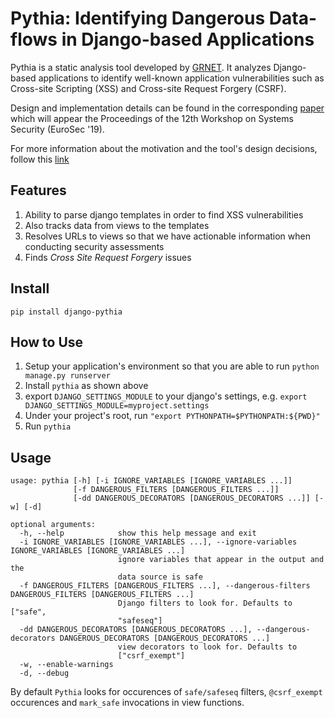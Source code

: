 # Pythia: Identifying Dangerous Data-flows in Django-based Applications

Pythia is a static analysis tool developed by [GRNET](https://grnet.gr/).
It analyzes Django-based applications to identify well-known application 
vulnerabilities such as Cross-site Scripting (XSS) and Cross-site Request Forgery (CSRF).

Design and implementation details can be found in the corresponding
[paper](https://github.com/grnet/pythia/blob/master/docs/pythia.pdf)
which will appear the Proceedings of the 12th Workshop on Systems Security (EuroSec '19).

For more information about the motivation and the tool's design decisions, 
follow this [link](docs/DESIGN.md)

## Features
1. Ability to parse django templates in order to find XSS vulnerabilities
2. Also tracks data from views to the templates
3. Resolves URLs to views so that we have actionable information when conducting security assessments
4. Finds _Cross Site Request Forgery_ issues

## Install
```
pip install django-pythia
```

## How to Use

1. Setup your application's environment so that you are able to run `python manage.py runserver`
2. Install `pythia` as shown above
3. export `DJANGO_SETTINGS_MODULE` to your django's settings,
e.g. `export DJANGO_SETTINGS_MODULE=myproject.settings`
4. Under your project's root, run `"export PYTHONPATH=$PYTHONPATH:${PWD}"`
5. Run `pythia`

## Usage
```
usage: pythia [-h] [-i IGNORE_VARIABLES [IGNORE_VARIABLES ...]]
              [-f DANGEROUS_FILTERS [DANGEROUS_FILTERS ...]]
              [-dd DANGEROUS_DECORATORS [DANGEROUS_DECORATORS ...]] [-w] [-d]

optional arguments:
  -h, --help            show this help message and exit
  -i IGNORE_VARIABLES [IGNORE_VARIABLES ...], --ignore-variables IGNORE_VARIABLES [IGNORE_VARIABLES ...]
                        ignore variables that appear in the output and the
                        data source is safe
  -f DANGEROUS_FILTERS [DANGEROUS_FILTERS ...], --dangerous-filters DANGEROUS_FILTERS [DANGEROUS_FILTERS ...]
                        Django filters to look for. Defaults to ["safe",
                        "safeseq"]
  -dd DANGEROUS_DECORATORS [DANGEROUS_DECORATORS ...], --dangerous-decorators DANGEROUS_DECORATORS [DANGEROUS_DECORATORS ...]
                        view decorators to look for. Defaults to
                        ["csrf_exempt"]
  -w, --enable-warnings
  -d, --debug
```
By default `Pythia` looks for occurences of `safe/safeseq` filters, `@csrf_exempt` occurences
and `mark_safe` invocations in view functions.

